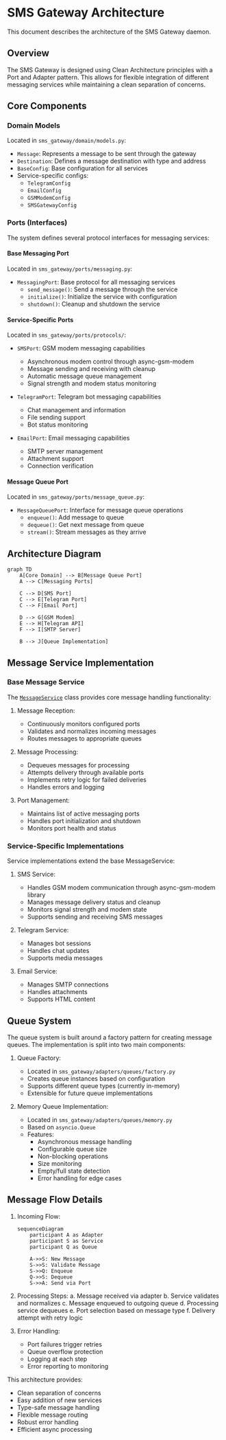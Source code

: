 # SMS Gateway Architecture

This document describes the architecture of the SMS Gateway daemon.

## Overview

The SMS Gateway is designed using Clean Architecture principles with a Port and Adapter pattern. This allows for flexible integration of different messaging services while maintaining a clean separation of concerns.

## Core Components

### Domain Models

Located in `sms_gateway/domain/models.py`:

- `Message`: Represents a message to be sent through the gateway
- `Destination`: Defines a message destination with type and address
- `BaseConfig`: Base configuration for all services
- Service-specific configs:
  - `TelegramConfig`
  - `EmailConfig`
  - `GSMModemConfig`
  - `SMSGatewayConfig`

### Ports (Interfaces)

The system defines several protocol interfaces for messaging services:

#### Base Messaging Port
Located in `sms_gateway/ports/messaging.py`:
- `MessagingPort`: Base protocol for all messaging services
  - `send_message()`: Send a message through the service
  - `initialize()`: Initialize the service with configuration
  - `shutdown()`: Cleanup and shutdown the service

#### Service-Specific Ports
Located in `sms_gateway/ports/protocols/`:

- `SMSPort`: GSM modem messaging capabilities
  - Asynchronous modem control through async-gsm-modem
  - Message sending and receiving with cleanup
  - Automatic message queue management
  - Signal strength and modem status monitoring

- `TelegramPort`: Telegram bot messaging capabilities
  - Chat management and information
  - File sending support
  - Bot status monitoring

- `EmailPort`: Email messaging capabilities
  - SMTP server management
  - Attachment support
  - Connection verification

#### Message Queue Port
Located in `sms_gateway/ports/message_queue.py`:
- `MessageQueuePort`: Interface for message queue operations
  - `enqueue()`: Add message to queue
  - `dequeue()`: Get next message from queue
  - `stream()`: Stream messages as they arrive

## Architecture Diagram

```mermaid
graph TD
    A[Core Domain] --> B[Message Queue Port]
    A --> C[Messaging Ports]
    
    C --> D[SMS Port]
    C --> E[Telegram Port]
    C --> F[Email Port]
    
    D --> G[GSM Modem]
    E --> H[Telegram API]
    F --> I[SMTP Server]
    
    B --> J[Queue Implementation]
```

## Message Service Implementation

### Base Message Service

The [`MessageService`](../sms_gateway/services/base.py) class provides core message handling functionality:

1. Message Reception:
   - Continuously monitors configured ports
   - Validates and normalizes incoming messages
   - Routes messages to appropriate queues

2. Message Processing:
   - Dequeues messages for processing
   - Attempts delivery through available ports
   - Implements retry logic for failed deliveries
   - Handles errors and logging

3. Port Management:
   - Maintains list of active messaging ports
   - Handles port initialization and shutdown
   - Monitors port health and status

### Service-Specific Implementations

Service implementations extend the base MessageService:

1. SMS Service:
   - Handles GSM modem communication through async-gsm-modem library
   - Manages message delivery status and cleanup
   - Monitors signal strength and modem state
   - Supports sending and receiving SMS messages

2. Telegram Service:
   - Manages bot sessions
   - Handles chat updates
   - Supports media messages

3. Email Service:
   - Manages SMTP connections
   - Handles attachments
   - Supports HTML content

## Queue System

The queue system is built around a factory pattern for creating message queues. The implementation is split into two main components:

1. Queue Factory:
   - Located in `sms_gateway/adapters/queues/factory.py`
   - Creates queue instances based on configuration
   - Supports different queue types (currently in-memory)
   - Extensible for future queue implementations

2. Memory Queue Implementation:
   - Located in `sms_gateway/adapters/queues/memory.py`
   - Based on `asyncio.Queue`
   - Features:
     - Asynchronous message handling
     - Configurable queue size
     - Non-blocking operations
     - Size monitoring
     - Empty/full state detection
     - Error handling for edge cases

## Message Flow Details

1. Incoming Flow:
   ```mermaid
   sequenceDiagram
       participant A as Adapter
       participant S as Service
       participant Q as Queue
       
       A->>S: New Message
       S->>S: Validate Message
       S->>Q: Enqueue
       Q->>S: Dequeue
       S->>A: Send via Port
   ```

2. Processing Steps:
   a. Message received via adapter
   b. Service validates and normalizes
   c. Message enqueued to outgoing queue
   d. Processing service dequeues
   e. Port selection based on message type
   f. Delivery attempt with retry logic

3. Error Handling:
   - Port failures trigger retries
   - Queue overflow protection
   - Logging at each step
   - Error reporting to monitoring

This architecture provides:
- Clean separation of concerns
- Easy addition of new services
- Type-safe message handling
- Flexible message routing
- Robust error handling
- Efficient async processing